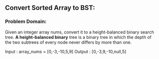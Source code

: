 ## Convert Sorted Array to BST:

### Problem Domain:

Given an integer array nums, convert it to a height-balanced binary search tree.
**A height-balanced binary** tree is a binary tree in which the depth of the two subtrees of every node never differs by more than one.


Input : array_nums = [0,-3,-10,5,9]
Output : [0,-3,9,-10,null,5]
